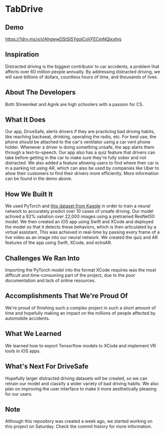 # TabDrive

## Demo
https://1drv.ms/v/s!AhgwwDStSlSYgoICoVFECmNQlxxhig

## Inspiration
Distracted driving is the biggest contributor to car accidents, a problem that affects over 60 million people annually. By addressing distracted driving, we will save billions of dollars, countless hours of time, and thousands of lives.

## About The Developers
Both Shreeniket and Agnik are high schoolers with a passion for CS.

## What It Does
Our app, DriveSafe, alerts drivers if they are practicing bad driving habits, like reaching backseat, drinking, operating the radio, etc. For best use, the phone should be attached to the car's ventilator using a car vent phone holder. Whenever a driver is doing something unsafe, the app alarts them through a text-to-speech. Our app also has a quiz feature that drivers can take before getting in the car to make sure they're fully sober and not distracted. We also added a feature allowing users to find where their car is in a parking lot using AR, which can also be used by companies like Uber to allow their customers to find their drivers more efficiently. More information can be found in the demo above.

## How We Built It
We used PyTorch and [this dataset from Kaggle](https://www.kaggle.com/c/state-farm-distracted-driver-detection) in order to train a neural network to accurately predict over 10 cases of unsafe driving. Our model achived a 92% valiation over 22,000 images using a pretrained ResNet50 model. We then created an iOS app using Swift and XCode and deployed the model so that it detects these behaviors, which is then articulated by a virtual assistant. This was achieved in real-time by passing every frame of a live video as an image into our neural network. We created the quiz and AR features of the app using Swift, XCode, and echoAR.

## Challenges We Ran Into
Importing the PyTorch model into the format XCode requires was the most difficult and time-consuming part of the project, due to the poor documentation and lack of online resources.

## Accomplishments That We're Proud Of
We're proud of finishing such a complex project in such a short amount of time and hopefully making an impact on the millions of people affected by automobile accidents.

## What We Learned
We learned how to export Tensorflow models to XCode and implement VR tools in iOS apps.

## What's Next For DriveSafe
Hopefully larger distracted driving datasets will be created, so we can retrain our model and classify a wider variety of bad driving habits. We also plan on improving the user interface to make it more aesthetically pleasing for our users.

## Note
Although this repository was created a week ago, we started working on this project on Saturday. Check the commit history for more information. 

